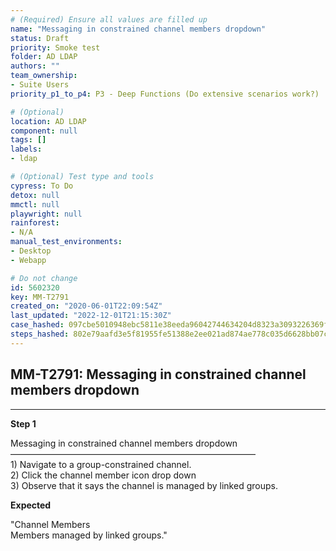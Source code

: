 ```yaml
---
# (Required) Ensure all values are filled up
name: "Messaging in constrained channel members dropdown"
status: Draft
priority: Smoke test
folder: AD LDAP
authors: ""
team_ownership: 
- Suite Users
priority_p1_to_p4: P3 - Deep Functions (Do extensive scenarios work?)

# (Optional)
location: AD LDAP
component: null
tags: []
labels: 
- ldap

# (Optional) Test type and tools
cypress: To Do
detox: null
mmctl: null
playwright: null
rainforest: 
- N/A
manual_test_environments: 
- Desktop
- Webapp

# Do not change
id: 5602320
key: MM-T2791
created_on: "2020-06-01T22:09:54Z"
last_updated: "2022-12-01T21:15:30Z"
case_hashed: 097cbe5010948ebc5811e38eeda96042744634204d8323a3093226369fdced5c2d84b76bc7b42689c9790e99dabb5797
steps_hashed: 802e79aafd3e5f81955fe51388e2ee021ad874ae778c035d6628bb07c82a007dcb198e9ed51525efe91557a86c3d847e
---
```


<!-- (Auto-generated) Based on frontmatter's "key" and "name" -->

## MM-T2791: Messaging in constrained channel members dropdown

---

**Step 1**

Messaging in constrained channel members dropdown\
————————————————————————————\
1\) Navigate to a group-constrained channel.\
2\) Click the channel member icon drop down\
3\) Observe that it says the channel is managed by linked groups.

**Expected**

"Channel Members\
Members managed by linked groups."
